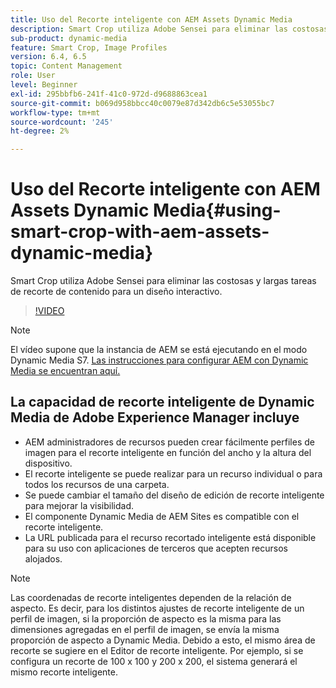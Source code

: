 ```yaml
---
title: Uso del Recorte inteligente con AEM Assets Dynamic Media
description: Smart Crop utiliza Adobe Sensei para eliminar las costosas y largas tareas de recorte de contenido para un diseño interactivo.
sub-product: dynamic-media
feature: Smart Crop, Image Profiles
version: 6.4, 6.5
topic: Content Management
role: User
level: Beginner
exl-id: 295bbfb6-241f-41c0-972d-d9688863cea1
source-git-commit: b069d958bbcc40c0079e87d342db6c5e53055bc7
workflow-type: tm+mt
source-wordcount: '245'
ht-degree: 2%

---
```


# Uso del Recorte inteligente con AEM Assets Dynamic Media{#using-smart-crop-with-aem-assets-dynamic-media}

Smart Crop utiliza Adobe Sensei para eliminar las costosas y largas tareas de recorte de contenido para un diseño interactivo.

>[!VIDEO](https://video.tv.adobe.com/v/21519/)

>[!NOTE]
>
>El vídeo supone que la instancia de AEM se está ejecutando en el modo Dynamic Media S7. [Las instrucciones para configurar AEM con Dynamic Media se encuentran aquí.](https://helpx.adobe.com/es/experience-manager/6-3/assets/using/config-dynamic-fp-14410.html)

## La capacidad de recorte inteligente de Dynamic Media de Adobe Experience Manager incluye

* AEM administradores de recursos pueden crear fácilmente perfiles de imagen para el recorte inteligente en función del ancho y la altura del dispositivo.
* El recorte inteligente se puede realizar para un recurso individual o para todos los recursos de una carpeta.
* Se puede cambiar el tamaño del diseño de edición de recorte inteligente para mejorar la visibilidad.
* El componente Dynamic Media de AEM Sites es compatible con el recorte inteligente.
* La URL publicada para el recurso recortado inteligente está disponible para su uso con aplicaciones de terceros que acepten recursos alojados.

>[!NOTE]
>
>Las coordenadas de recorte inteligentes dependen de la relación de aspecto. Es decir, para los distintos ajustes de recorte inteligente de un perfil de imagen, si la proporción de aspecto es la misma para las dimensiones agregadas en el perfil de imagen, se envía la misma proporción de aspecto a Dynamic Media. Debido a esto, el mismo área de recorte se sugiere en el Editor de recorte inteligente. Por ejemplo, si se configura un recorte de 100 x 100 y 200 x 200, el sistema generará el mismo recorte inteligente.
